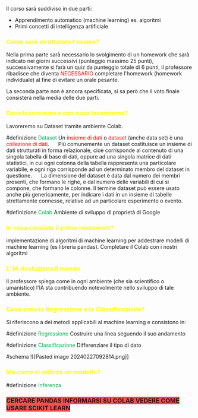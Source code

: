 Il corso sarà suddiviso in due parti:

- Apprendimento automatico (machine learning) es. algoritmi
- Primi concetti di intelligenza artificiale

### <font color="#ffff00">Come sarà strutturato l'esame?</font>

Nella prima parte sarà necessario lo svolgimento di un homework che sarà indicato nei giorni successivi (punteggio massimo 25 punti), successivamente si farà un quiz da punteggio totale di 6 punti, il professore ribadisce che diventa <font color="#ff0000">NECESSARIO</font> completare l'homework (homework individuale) al fine di evitare un orale pesante.

La seconda parte non è ancora specificata, si sa però che il voto finale consisterà nella media delle due parti.

### <font color="#ffff00">Dove lavoreremo e con cosa lavoreremo?</font>

Lavoreremo su Dataset tramite ambiente Colab.

#definizione <font color="#00b050">Dataset</font>
	Un <font color="#ff0000">insieme di dati</font> o <font color="#ff0000">dataset</font> (anche data set) è una<font color="#ff0000"> collezione di dati</font>.
	$\quad$
	Più comunemente un dataset costituisce un insieme di dati strutturati in forma relazionale, cioè corrisponde al contenuto di una singola tabella di base di dati, oppure ad una singola matrice di dati statistici, in cui ogni colonna della tabella rappresenta una particolare variabile, e ogni riga corrisponde ad un determinato membro del dataset in questione.
	$\quad$
	La dimensione del dataset è data dal numero dei membri presenti, che formano le righe, e dal numero delle variabili di cui si compone, che formano le colonne. Il termine dataset può essere usato anche più genericamente, per indicare i dati in un insieme di tabelle strettamente connesse, relative ad un particolare esperimento o evento.

#definizione <font color="#00b050">Colab</font>
	Ambiente di sviluppo di proprietà di Google
### <font color="#ffff00">In cosa consiste il primo homework?</font>

implementazione di algoritmi di machine learning per addestrare modelli di machine 
learning (es libreria pandas).
Completare il Colab con i nostri algoritmi


### <font color="#ffff00">L' IA rivoluziona il mondo</font>

Il professore spiega come in ogni ambiente (che sia scientifico o umanistico) l'IA sta contribuendo notevolmente nello sviluppo di tale ambiente.

### <font color="#ffff00">Cosa sono la Regressione e la Classificazione?</font>

Si riferiscono a dei metodi applicabili al machine learning e consistono in:

#definizione <font color="#00b050">Regressione</font>
	Costruire una linea seguendo il suo andamento

#definizione <font color="#00b050">Classificazione</font>
	Differenziare il tipo di dato

#schema 
![[Pasted image 20240227092814.png]]

### <font color="#ffff00">Ma come si utilizza un modello?</font>

#definizione <font color="#00b050">Inferenza</font>




### <span style="background:#ff4d4f">CERCARE PANDAS INFORMARSI SU COLAB VEDERE COME USARE SCIKIT LEARN</span>
